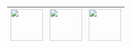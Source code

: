 
|[<img src="https://raw.githubusercontent.com/hjnilsson/country-flags/master/png100px/gb.png" width="75px">](http://docs.littlevgl.com/) | [<img src="https://raw.githubusercontent.com/hjnilsson/country-flags/master/png100px/es.png" width="75px">](http://docs.littlevgl.com/locale/es) | [<img src="https://raw.githubusercontent.com/hjnilsson/country-flags/master/png100px/tr.png" width="75px">](http://docs.littlevgl.com/locale/tr) |
|-----|-----|-----|


